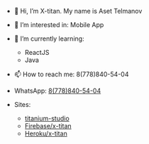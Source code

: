 - 👋 Hi, I’m X-titan. My name is Aset Telmanov
- 👀 I’m interested in: Mobile App
- 🌱 I’m currently learning:
    - ReactJS
    - Java
- 📫 How to reach me: 8(778)840-54-04
- WhatsApp: [8(778)840-54-04][wame]

- Sites:
    - [titanium-studio][main]
    - [Firebase/x-titan][xweb]
    - [Heroku/x-titan][hero]

[main]: <https://titanium-studio.github.io>
[xweb]: <https://x-titan.web.app>
[hero]: <https://x-titan.herokuapp.com>
[wame]: <https://wa.me/+77788405404>
